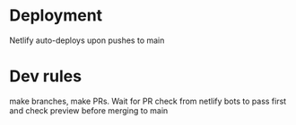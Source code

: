 # Deployment
Netlify auto-deploys upon pushes to main

# Dev rules
make branches, make PRs. Wait for PR check from netlify bots to pass first and check preview before merging to main